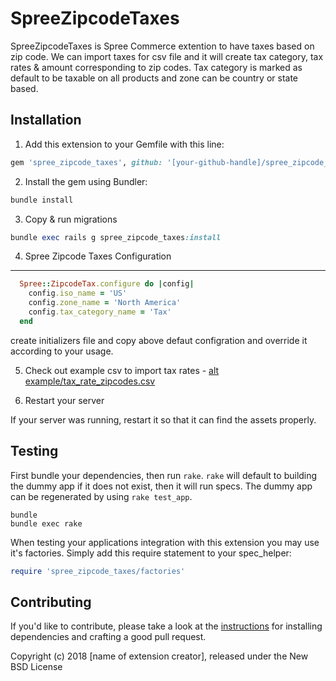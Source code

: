 # SpreeZipcodeTaxes

SpreeZipcodeTaxes is Spree Commerce extention to have taxes based on zip code. We can import taxes for csv file and it will create tax category, tax rates & amount corresponding to zip codes. Tax category is marked as default to be taxable on all products and zone can be country or state based.

## Installation

1. Add this extension to your Gemfile with this line:
  ```ruby
  gem 'spree_zipcode_taxes', github: '[your-github-handle]/spree_zipcode_taxes'
  ```

2. Install the gem using Bundler:
  ```ruby
  bundle install
  ```

3. Copy & run migrations
  ```ruby
  bundle exec rails g spree_zipcode_taxes:install
  ```

4. Spree Zipcode Taxes Configuration
-----
  ```ruby
    Spree::ZipcodeTax.configure do |config|
      config.iso_name = 'US'
      config.zone_name = 'North America'
      config.tax_category_name = 'Tax'
    end

  ```

create initializers file and copy above defaut configration and override it according to your usage.

5. Check out example csv to import tax rates - [alt example/tax_rate_zipcodes.csv](https://github.com/sourcecodepartners/spree_zipcode_taxes/blob/master/example/tax_rate_zipcodes.csv)


6. Restart your server

  If your server was running, restart it so that it can find the assets properly.

## Testing

First bundle your dependencies, then run `rake`. `rake` will default to building the dummy app if it does not exist, then it will run specs. The dummy app can be regenerated by using `rake test_app`.

```shell
bundle
bundle exec rake
```

When testing your applications integration with this extension you may use it's factories.
Simply add this require statement to your spec_helper:

```ruby
require 'spree_zipcode_taxes/factories'
```


## Contributing

If you'd like to contribute, please take a look at the
[instructions](CONTRIBUTING.md) for installing dependencies and crafting a good
pull request.

Copyright (c) 2018 [name of extension creator], released under the New BSD License
